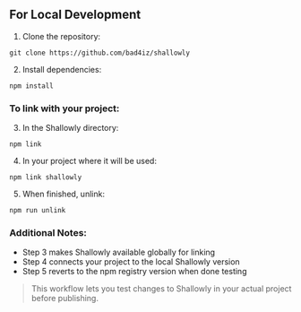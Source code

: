 ## For Local Development

1. Clone the repository:

```
git clone https://github.com/bad4iz/shallowly
```

2. Install dependencies:

```
npm install
```

### To link with your project:

3. In the Shallowly directory:

```
npm link
```

4. In your project where it will be used:

```
npm link shallowly
```

5. When finished, unlink:

```
npm run unlink
```

### Additional Notes:

- Step 3 makes Shallowly available globally for linking
- Step 4 connects your project to the local Shallowly version
- Step 5 reverts to the npm registry version when done testing

> This workflow lets you test changes to Shallowly in your actual project before publishing.
